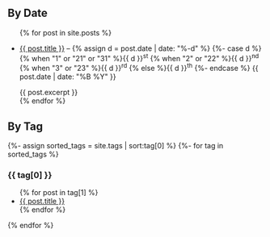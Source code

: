 ---
---

<h2>By Date</h2>
<ul>
	{% for post in site.posts %}
	<li>
		<p><a href="{{ post.url }}">{{ post.title }}</a> – {% assign d = post.date | date: "%-d" %}
			{%- case d %}
			{% when "1" or "21" or "31" %}{{ d }}<sup>st</sup>
				{% when "2" or "22" %}{{ d }}<sup>nd</sup>
				{% when "3" or "23" %}{{ d }}<sup>rd</sup>
				{% else %}{{ d }}<sup>th</sup>
			{%- endcase %} {{ post.date | date: "%B %Y" }}</p>
		<span class="postexcerpt">{{ post.excerpt }}</span>
	</li>
	{% endfor %}
</ul>


<h2>By Tag</h2>
{%- assign sorted_tags = site.tags | sort:tag[0] %}
{%- for tag in sorted_tags %}
<h3>{{ tag[0] }}</h3>
<ul>
	{% for post in tag[1] %}
	<li><a href="{{ post.url }}">{{ post.title }}</a></li>
	{% endfor %}
</ul>
{% endfor %}
